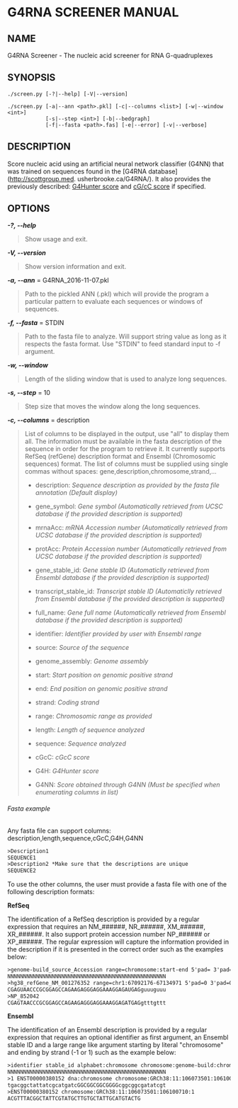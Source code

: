 <Use a Markdown document viewer to display this file as an HTML file in your>
<internet browser>

**G4RNA SCREENER MANUAL**
=========================

## **NAME**

G4RNA Screener - The nucleic acid screener for RNA G-quadruplexes

## **SYNOPSIS**

    ./screen.py [-?|--help] [-V|--version]

    ./screen.py [-a|--ann <path>.pkl] [-c|--columns <list>] [-w|--window <int>]
                [-s|--step <int>] [-b|--bedgraph]
                [-f|--fasta <path>.fas] [-e|--error] [-v|--verbose]

## **DESCRIPTION**

Score nucleic acid using an artificial neural network classifier (G4NN) that was
trained on sequences found in the [G4RNA database](http://scottgroup.med.
usherbrooke.ca/G4RNA/). It also provides the previously described: 
[G4Hunter score](https://www.ncbi.nlm.nih.gov/pubmed/26792894) and 
[cG/cC score](https://www.ncbi.nlm.nih.gov/pubmed/24121682) if specified.

## **OPTIONS**

**_-?, --help_**

> Show usage and exit.

**_-V, --version_**

> Show version information and exit.

**_-a, --ann_** = G4RNA_2016-11-07.pkl

> Path to the pickled ANN (.pkl) which will provide the program a particular
pattern to evaluate each sequences or windows of sequences.

**_-f, --fasta_** = STDIN

> Path to the fasta file to analyze. Will support string value as long as it
respects the fasta format. Use "STDIN" to feed standard input to -f argument.

**_-w, --window_**

> Length of the sliding window that is used to analyze long sequences.

**_-s, --step_** = 10

> Step size that moves the window along the long sequences.

**_-c, --columns_** = description

> List of columns to be displayed in the output, use "all" to display them all.
The information must be available in the fasta description of the sequence in
order for the program to retrieve it. It currently supports RefSeq (refGene)
description format and Ensembl (Chromosomic sequences) format. The list of 
columns must be supplied using single commas without spaces:
gene,description,chromosome,strand,...
>
> + description:    _Sequence description as provided by the fasta file
                    annotation (Default display)_
>
> + gene_symbol:    _Gene symbol (Automatically retrieved from UCSC database
                    if the provided description is supported)_
>
> + mrnaAcc:        _mRNA Accession number (Automatically retrieved from UCSC
                    database if the provided description is supported)_
>
> + protAcc:        _Protein Accession number (Automatically retrieved from UCSC
                    database if the provided description is supported)_
>
> + gene_stable_id: _Gene stable ID (Automaticlly retrieved from Ensembl
                    database if the provided description is supported)_
>
> + transcript_stable_id: _Transcript stable ID (Automaticlly retrieved
                          from Ensembl database if the provided description
                          is supported)_
>
> + full_name:      _Gene full name (Automatically retrieved from Ensembl
                    database if the provided description is supported)_
>
> + identifier:     _Identifier provided by user with Ensembl range_
>
> + source:         _Source of the sequence_
>
> + genome_assembly: _Genome assembly_
>
> + start:          _Start position on genomic positive strand_
>
> + end:            _End position on genomic positive strand_
>
> + strand:         _Coding strand_
>
> + range:          _Chromosomic range as provided_
>
> + length:         _Length of sequence analyzed_
>
> + sequence:       _Sequence analyzed_
>
> + cGcC:           _cGcC score_
>
> + G4H:            _G4Hunter score_
>
> + G4NN:           _Score obtained through G4NN (Must be specified when
                    enumerating columns in list)_

###### Fasta example

Any fasta file can support columns: description,length,sequence,cGcC,G4H,G4NN
```html
>Description1
SEQUENCE1
>Description2 *Make sure that the descriptions are unique
SEQUENCE2
```

To use the other columns, the user must provide a fasta file with one of the
following description formats:

**RefSeq**

The identification of a RefSeq description is provided by a regular expression
that requires an NM_######, NR_######, XM_######, XR_######. It also support
protein accession number NP_###### or XP_######. The regular expression will
capture the information provided in the description if it is presented in the
correct order such as the examples below:
```html
>genome-build_source_Accession range=chromosome:start-end 5'pad= 3'pad= strand= repeatMasking=
NNNNNNNNNNNNNNNNNNNNNNNNNNNNNNNNNNNNNNNNNNNNNNNNNN
>hg38_refGene_NM_001276352 range=chr1:67092176-67134971 5'pad=0 3'pad=0 strand=- repeatMasking=none
CGAGUAACCCGCGGAGCCAGAAGAGGGAGGAAAGGAGAUGAGguuuguuu
>NP_852042
CGAGTAACCCGCGGAGCCAGAAGAGGGAGGAAAGGAGATGAGgtttgttt
```

**Ensembl**

The identification of an Ensembl description is provided by a regular
expression that requires an optional identifier as first argument, an Ensembl
stable ID and a large range like argument starting by literal "chromosome" and
ending by strand (-1 or 1) such as the example below:
```html
>identifier stable_id alphabet:chromosome chromosome:genome-build:chromosome:start:end:strand
NNNNNNNNNNNNNNNNNNNNNNNNNNNNNNNNNNNNNNNNNNNNNNNNNN
>1 ENST00000380152 dna:chromosome chromosome:GRCh38:11:106073501:106100710:1
tgacggctattatcgcatgatcGGCGGCGGCGGGGcggcggcgatatcgt
>ENST00000380152 chromosome:GRCh38:11:106073501:106100710:1
ACGTTTACGGCTATTCGTATGCTTGTGCTATTGCATGTACTG
```
